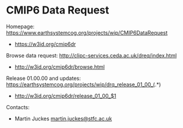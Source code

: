 CMIP6 Data Request
=====

Homepage: https://www.earthsystemcog.org/projects/wip/CMIP6DataRequest
* https://w3id.org/cmip6dr 

Browse data request: http://clipc-services.ceda.ac.uk/dreq/index.html
* http://w3id.org/cmip6dr/browse.html

Release 01.00.00 and updates: https://earthsystemcog.org/projects/wip/drq_release_01_00_(.*)
* http://w3id.org/cmip6dr/release_01_00_$1

Contacts:
* Martin Juckes <martin.juckes@stfc.ac.uk>
